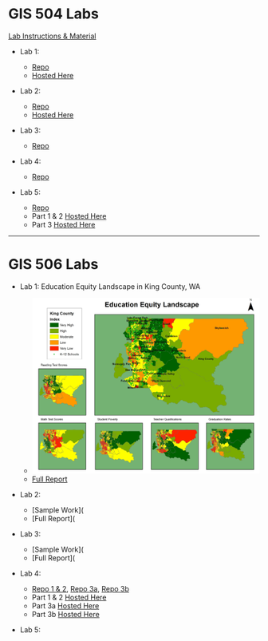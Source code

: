 # GIS 504 Labs
 [Lab Instructions & Material](https://github.com/UWTMGIS/TGIS_504-Wi20)

- Lab 1:
  - [Repo](/lab-1)
  - [Hosted Here](https://geocharts.geospatial.is/lab-1/)
 
- Lab 2: 
  - [Repo](/lab-2)
  - [Hosted Here](https://geocharts.geospatial.is/lab-2/)

- Lab 3:
  - [Repo](/lab-3)
  
- Lab 4:
  - [Repo](/lab-4)

- Lab 5:
  - [Repo](/lab-5)
  - Part 1 & 2 [Hosted Here](https://geocharts.geospatial.is/lab-5/templates/part1&2)
  - Part 3 [Hosted Here](https://geocharts.geospatial.is/lab-5/templates/part3/lab-5)

***
# GIS 506 Labs

- Lab 1: Education Equity Landscape in King County, WA
  - ![alt text](/TGIS506_lab-4/images/Figure_6.jpg/ "King Co. Edu Equity Landscape")
  - [Full Report](/TGIS506_lab-4/images/TGIS506_Lab1_Report.pdf/ "Lab 1 Report")
  
- Lab 2:
  - [Sample Work](
  - [Full Report](
  
- Lab 3:
  - [Sample Work](
  - [Full Report](

- Lab 4:
    - [Repo 1 & 2](/TGIS506_lab-4/templates/part1&2/), [Repo 3a](/TGIS506_lab-4/templates/part3a/), [Repo 3b](/TGIS506_lab-4/templates/part3b/)
    - Part 1 & 2 [Hosted Here](https://geocharts.geospatial.is/TGIS506_lab-4/templates/part1&2/)
    - Part 3a [Hosted Here](https://geocharts.geospatial.is/TGIS506_lab-4/templates/part3a/)
    - Part 3b [Hosted Here](https://geocharts.geospatial.is/TGIS506_lab-4/templates/part3b/)

- Lab 5:
